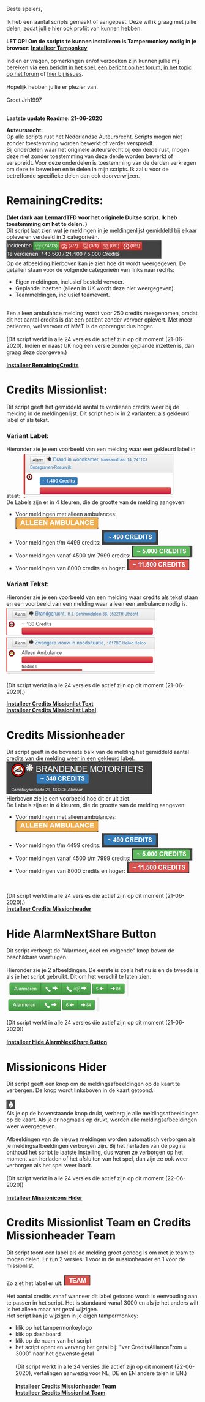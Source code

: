 Beste spelers,
<br><br>
Ik heb een aantal scripts gemaakt of aangepast. Deze wil ik graag met jullie delen, zodat jullie hier ook profijt van kunnen hebben. 
<br><br>
<b>LET OP! Om de scripts te kunnen installeren is Tampermonkey nodig in je browser: <a href="https://www.tampermonkey.net/">Installeer Tamponkey</a> </b>
<br><br>
Indien er vragen, opmerkingen en/of verzoeken zijn kunnen jullie mij bereiken via <a href="https://www.meldkamerspel.com/messages/new?target=Jrh1997">een bericht in het spel</a>, <a href="https://forum.meldkamerspel.com/index.php/ConversationAdd/?userID=933">een bericht op het forum</a>, <a href="https://forum.meldkamerspel.com/index.php/Thread/2930-Losse-scripts-Jrh1997/?postID=21716#post21716"> in het topic op het forum</a> of <a href="https://github.com/JRH-1997/MKS-scripts/issues"> hier bij issues</a>. 
<br><br>
Hopelijk hebben jullie er plezier van.
<br><br>
Groet Jrh1997
<br><br>

<B>Laatste update Readme: 21-06-2020</b>

<B>Auteursrecht:</b><br>
Op alle scripts rust het Nederlandse Auteursrecht. Scripts mogen niet zonder toestemming worden bewerkt of verder verspreidt. <br>
Bij onderdelen waar het originele auteursrecht bij een derde rust, mogen deze niet zonder toestemming van deze derde worden bewerkt of verspreidt.
Voor deze onderdelen is toestemming van de derden verkregen om deze te bewerken en te delen in mijn scripts. Ik zal u voor de betreffende specifieke delen dan ook doorverwijzen. 


# RemainingCredits: 
<b>(Met dank aan LennardTFD voor het originele Duitse script. Ik heb toestemming om het te delen. )</b>
<br>
Dit script laat zien wat je meldingen in je meldingenlijst gemiddeld bij elkaar opleveren verdeeld in 3 categorieën. 
<br>
![RemainingCredits](AfbeeldingenScriptNL/RemainingCredits.png)
<br>
Op de afbeelding hierboven kan je zien hoe dit wordt weergegeven. De getallen staan voor de volgende categorieën van links naar rechts:
-	Eigen meldingen, inclusief besteld vervoer. 
-	Geplande inzetten (alleen in UK wordt deze niet weergegeven). 
-	Teammeldingen, inclusief teamevent.
<br>
Een alleen ambulance melding wordt voor 250 credits meegenomen, omdat dit het aantal credits is dat een patiënt zonder vervoer oplevert. Met meer patiënten, wel vervoer of MMT is de opbrengst dus hoger. 
<br>
<br>
(Dit script werkt in alle 24 versies die actief zijn op dit moment (21-06-2020). Indien er naast UK nog een versie zonder geplande inzetten is, dan graag deze doorgeven.)
<br>
<br>
<b><a href="https://github.com/JRH-1997/MKS-scripts/raw/master/RemainingCredits.user.js">Installeer RemainingCredits</a></b>

# Credits Missionlist:
Dit script geeft het gemiddeld aantal te verdienen credits weer bij de melding in de meldingenlijst. 
Dit script heb ik in 2 varianten: als gekleurd label of als tekst. 

### Variant Label:
Hieronder zie je een voorbeeld van een melding waar een gekleurd label in staat:
![Missionlistlabel](AfbeeldingenScriptNL/Missionlistlabel.png)
<br>
De Labels zijn er in 4 kleuren, die de grootte van de melding aangeven:
- Voor meldingen met alleen ambulances: ![LabelAmbulance](AfbeeldingenScriptNL/LabelAmbulance.png)
- Voor meldingen t/m 4499 credits: ![LabelBlauw](AfbeeldingenScriptNL/LabelBlauw.png)
- Voor meldingen vanaf 4500 t/m 7999 credits: ![LabelGroen](AfbeeldingenScriptNL/LabelGroen.png)
- Voor meldingen van 8000 credits en hoger: ![LabelRood](AfbeeldingenScriptNL/LabelRood.png)

### Variant Tekst:
Hieronder zie je een voorbeeld van een melding waar credits als tekst staan en een voorbeeld van een melding waar alleen een ambulance nodig is. 
<br>
![MissionlistText](AfbeeldingenScriptNL/MissionlistText.png)
<br>
<br>
(Dit script werkt in alle 24 versies die actief zijn op dit moment (21-06-2020).)

<b><a href="https://github.com/JRH-1997/MKS-scripts/raw/master/Credits_Missionlist_Text.user.js">Installeer Credits Missionlist Text</a></b>
<br>
<b><a href="https://github.com/JRH-1997/MKS-scripts/raw/master/Credits_Missionlist_label.user.js">Installeer Credits Missionlist Label</a></b>
<br>

# Credits Missionheader
Dit script geeft in de bovenste balk van de melding het gemiddeld aantal credits van die melding weer in een gekleurd label.
<br> 
![Missonheader](AfbeeldingenScriptNL/Missionheaderlabel.png)
<br>
Hierboven zie je een voorbeeld hoe dit er uit ziet. 
<br>
De Labels zijn er in 4 kleuren, die de grootte van de melding aangeven:
- Voor meldingen met alleen ambulances: ![LabelAmbulance](AfbeeldingenScriptNL/LabelAmbulance.png)
- Voor meldingen t/m 4499 credits: ![LabelBlauw](AfbeeldingenScriptNL/LabelBlauw.png)
- Voor meldingen vanaf 4500 t/m 7999 credits: ![LabelGroen](AfbeeldingenScriptNL/LabelGroen.png)
- Voor meldingen van 8000 credits en hoger: ![LabelRood](AfbeeldingenScriptNL/LabelRood.png)
<br>
<br>
(Dit script werkt in alle 24 versies die actief zijn op dit moment (21-06-2020).)
<br>
<b><a href="https://github.com/JRH-1997/MKS-scripts/raw/master/Credits_Missionheader.user.js">Installeer Credits Missionheader</a></b>

# Hide AlarmNextShare Button
Dit script verbergt de "Alarmeer, deel en volgende" knop boven de beschikbare voertuigen. 
<br><br>
Hieronder zie je 2 afbeeldingen. De eerste is zoals het nu is en de tweede is als je het script gebruikt. Dit om het verschil te laten zien. 
<br>
![Without](AfbeeldingenScriptNL/Without_Hide_AlarmNextShare_Button.png)
<br>
![With](AfbeeldingenScriptNL/With_Hide_AlarmNextShare_Button.png)
<br>
<br>
(Dit script werkt in alle 24 versies die actief zijn op dit moment (21-06-2020))
<br>
<br>
<b><a href="https://github.com/JRH-1997/MKS-scripts/raw/master/Hide_AlarmNextShare_Button.user.js">Installeer Hide AlarmNextShare Button</a></b>

# Missionicons Hider
Dit script geeft een knop om de meldingsafbeeldingen op de kaart te verbergen. De knop wordt linksboven in de kaart getoond.
<br><br>
![With](/Missionhider/MissionIconsHiderBtn.png)
<br>
Als je op de bovenstaande knop drukt, verberg je alle meldingsafbeeldingen op de kaart. Als je er nogmaals op drukt, worden alle meldingsafbeeldingen weer weergegeven. 
<br><br>
Afbeeldingen van de nieuwe meldingen worden automatisch verborgen als je meldingsafbeeldingen verborgen zijn. Bij het herladen van de pagina onthoud het script je laatste instelling, dus waren ze verborgen op het moment van herladen of het afsluiten van het spel, dan zijn ze ook weer verborgen als het spel weer laadt. 
<br>
<br>
(Dit script werkt in alle 24 versies die actief zijn op dit moment (22-06-2020))
<br>
<br>
<b><a href="https://github.com/JRH-1997/MKS-scripts/raw/master/Missionhider/Missionicons_hider.user.js">Installeer Missionicons Hider</a></b>

# Credits Missionlist Team en Credits Missionheader Team
Dit script toont een label als de melding groot genoeg is om met je team te mogen delen. Er zijn 2 versies: 1 voor in de missionheader en 1 voor de missionlist. 
<br><br>
Zo ziet het label er uit: ![LabelTeam](/AfbeeldingenScriptNL/LabelTeam.png)
<br><br>
Het aantal credtis vanaf wanneer dit label getoond wordt is eenvouding aan te passen in het script. Het is standaard vanaf 3000 en als je het anders wilt is het alleen maar het getal wijzigen. <br>
Het script kan je wijzigen in je eigen tampermonkey:
- klik op het tampermonkeylogo
- klik op dashboard
- klik op de naam van het script
- het script opent en vervang het getal bij: "var CreditsAllianceFrom = 3000" naar het gewenste getal
<br><br>
(Dit script werkt in alle 24 versies die actief zijn op dit moment (22-06-2020), vertalingen aanwezig voor NL, DE en EN andere talen in EN.)
<br><br>
<b><a href="https://github.com/JRH-1997/MKS-scripts/raw/master/Credits_Missionheader_TEAM_from_.._credits.user.js">Installeer Credits Missionheader Team</a></b> <br>
<b><a href="https://github.com/JRH-1997/MKS-scripts/raw/master/Credits_Missionlist_Label_TEAM_from_.._credits.user.js">Installeer Credits Missionlist Team</a></b>


